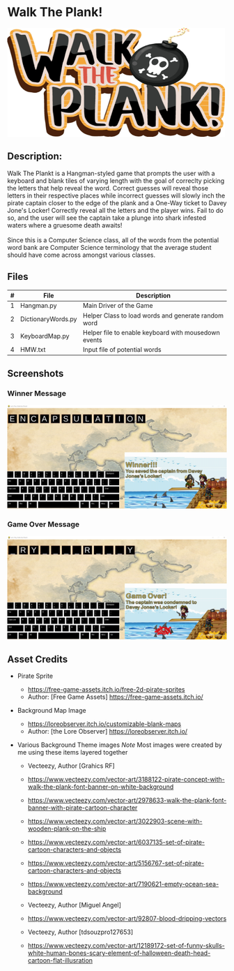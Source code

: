 # Walk The Plank!
<img src="https://github.com/Byron-Dowling/Assets/blob/main/Images/Walk%20the%20Plank.png?raw=true" width = "500" height = "250"/>

## Description:

Walk The Plankt is a Hangman-styled game that prompts the user with a keyboard and blank tiles of varying length with the goal of correclty picking the letters that help reveal the word. Correct guesses will reveal those letters in their respective places while incorrect guesses will slowly inch the pirate captain closer to the edge of the plank and a One-Way ticket to Davey Jone's Locker! Correctly reveal all the letters and the player wins. Fail to do so, and the user will see the captain take a plunge into shark infested waters where a gruesome death awaits!
\
\
Since this is a Computer Science class, all of the words from the potential word bank are Computer Science terminology that the average student should have come across amongst various classes. 

## Files

|   #    | File                    | Description                                          |
| :---:  | ----------------------- | ---------------------------------------------------- |
|   1    | Hangman.py              | Main Driver of the Game                              |
|   2    | DictionaryWords.py      | Helper Class to load words and generate random word  |
|   3    | KeyboardMap.py          | Helper file to enable keyboard with mousedown events |
|   4    | HMW.txt                 | Input file of potential words                        |

## Screenshots

### Winner Message
![WinnerScreen](https://github.com/Byron-Dowling/Assets/blob/main/Images/Hangman%20Winner%20Screen.png?raw=true)

### Game Over Message
![GameOver](https://github.com/Byron-Dowling/Assets/blob/main/Images/Hangman%20Game%20Over%20Screen.png?raw=true)


## Asset Credits
- Pirate Sprite
    - https://free-game-assets.itch.io/free-2d-pirate-sprites
    - Author: [Free Game Assets] https://free-game-assets.itch.io/ 

- Background Map Image
    - https://loreobserver.itch.io/customizable-blank-maps
    - Author: [the Lore Observer] https://loreobserver.itch.io/

- Various Background Theme images
    *Note* Most images were created by me using these items layered together
    - Vecteezy, Author [Grahics RF]
    - https://www.vecteezy.com/vector-art/3188122-pirate-concept-with-walk-the-plank-font-banner-on-white-background
    - https://www.vecteezy.com/vector-art/2978633-walk-the-plank-font-banner-with-pirate-cartoon-character
    - https://www.vecteezy.com/vector-art/3022903-scene-with-wooden-plank-on-the-ship 
    - https://www.vecteezy.com/vector-art/6037135-set-of-pirate-cartoon-characters-and-objects
    - https://www.vecteezy.com/vector-art/5156767-set-of-pirate-cartoon-characters-and-objects
    - https://www.vecteezy.com/vector-art/7190621-empty-ocean-sea-background

    - Vecteezy, Author [Miguel Angel]
    - https://www.vecteezy.com/vector-art/92807-blood-dripping-vectors

    - Vecteezy, Author [tdsouzpro127653]
    - https://www.vecteezy.com/vector-art/12189172-set-of-funny-skulls-white-human-bones-scary-element-of-halloween-death-head-cartoon-flat-illusration

